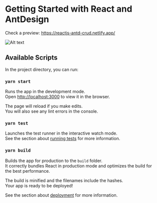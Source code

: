 # Getting Started with React and AntDesign

Check a preview: https://reactjs-antd-crud.netlify.app/

![Alt text](https://icecube-us-842.icedrive.io/thumbnail?p=1Mz%2BBqFzsLBYE6WHFPthSJk6XUVnFhJYoh0maQA9reo0RtX8BnHcLY%2FcjS7J63uWhr38uWbzrIkFgbTi5uDhpT4RptWZ5bVa6HVFNQ%2FPuNJJfUzkkVU%2Fq53evKRUXxsg&w=1280&h=1280&m=cropped?raw=true "Optional Title")


## Available Scripts

In the project directory, you can run:

### `yarn start`

Runs the app in the development mode.\
Open [http://localhost:3000](http://localhost:3000) to view it in the browser.

The page will reload if you make edits.\
You will also see any lint errors in the console.

### `yarn test`

Launches the test runner in the interactive watch mode.\
See the section about [running tests](https://facebook.github.io/create-react-app/docs/running-tests) for more information.

### `yarn build`

Builds the app for production to the `build` folder.\
It correctly bundles React in production mode and optimizes the build for the best performance.

The build is minified and the filenames include the hashes.\
Your app is ready to be deployed!

See the section about [deployment](https://facebook.github.io/create-react-app/docs/deployment) for more information.
